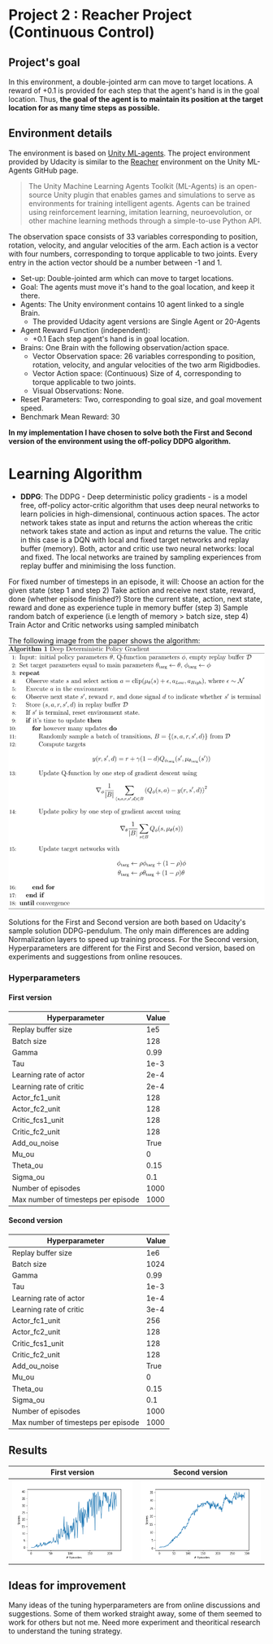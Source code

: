 # Project 2 : Reacher Project (Continuous Control)

## Project's goal

In this environment, a double-jointed arm can move to target locations. A reward of +0.1 is provided for each step that the agent's hand is in the goal location. Thus, **the goal of the agent is to maintain its position at the target location for as many time steps as possible.**


## Environment details

The environment is based on [Unity ML-agents](https://github.com/Unity-Technologies/ml-agents). The project environment provided by Udacity is similar to the [Reacher](https://github.com/Unity-Technologies/ml-agents/blob/master/docs/Learning-Environment-Examples.md#reacher) environment on the Unity ML-Agents GitHub page.

> The Unity Machine Learning Agents Toolkit (ML-Agents) is an open-source Unity plugin that enables games and simulations to serve as environments for training intelligent agents. Agents can be trained using reinforcement learning, imitation learning, neuroevolution, or other machine learning methods through a simple-to-use Python API. 

The observation space consists of 33 variables corresponding to position, rotation, velocity, and angular velocities of the arm. Each action is a vector with four numbers, corresponding to torque applicable to two joints. Every entry in the action vector should be a number between -1 and 1.

- Set-up: Double-jointed arm which can move to target locations.
- Goal: The agents must move it's hand to the goal location, and keep it there.
- Agents: The Unity environment contains 10 agent linked to a single Brain.
  - The provided Udacity agent versions are Single Agent or 20-Agents
- Agent Reward Function (independent):
  - +0.1 Each step agent's hand is in goal location.
- Brains: One Brain with the following observation/action space.
  - Vector Observation space: 26 variables corresponding to position, rotation, velocity, and angular velocities of the two arm Rigidbodies.
  - Vector Action space: (Continuous) Size of 4, corresponding to torque applicable to two joints.
  - Visual Observations: None.
- Reset Parameters: Two, corresponding to goal size, and goal movement speed.
- Benchmark Mean Reward: 30

**In my implementation I have chosen to solve both the First and Second version of the environment using the off-policy DDPG algorithm.** 

# Learning Algorithm
- **DDPG**: The DDPG - Deep deterministic policy gradients - is a model free, off-policy actor-critic algorithm that uses deep neural networks to learn policies in high-dimensional, continuous action spaces. The actor network takes state as input and returns the action whereas the critic network takes state and action as input and returns the value. The critic in this case is a DQN with local and fixed target networks and replay buffer (memory). Both, actor and critic use two neural networks: local and fixed. The local networks are trained by sampling experiences from replay buffer and minimising the loss function.

For fixed number of timesteps in an episode, it will:
    Choose an action for the given state (step 1 and step 2)
    Take action and receive next state, reward, done (whether episode finished?)
    Store the current state, action, next state, reward and done as experience tuple in memory buffer (step 3)
    Sample random batch of experience (i.e length of memory > batch size, step 4)
    Train Actor and Critic networks using sampled minibatch

The following image from the paper shows the algorithm:
![DDPG](images/ddpg.svg)

Solutions for the First and Second version are both based on Udacity's sample solution DDPG-pendulum. The only main differences are adding Normalization layers to speed up training process. For the Second version,  Hyperparameters are different for the First and Second version, based on experiments and suggestions from online resouces. 

### Hyperparameters
#### First version

  | Hyperparameter                      | Value |
  | ----------------------------------- | ----- |
  | Replay buffer size                  | 1e5   |
  | Batch size                          | 128   |
  | Gamma                               | 0.99  |
  | Tau                                 | 1e-3  |
  | Learning rate of actor              | 2e-4  |
  | Learning rate of critic             | 2e-4  |
  | Actor_fc1_unit                      | 128   |
  | Actor_fc2_unit                      | 128   |
  | Critic_fcs1_unit                    | 128   |
  | Critic_fc2_unit                     | 128   |
  | Add_ou_noise                        | True  |
  | Mu_ou                               | 0     |
  | Theta_ou                            | 0.15  |
  | Sigma_ou                            | 0.1   |
  | Number of episodes                  | 1000  |
  | Max number of timesteps per episode | 1000  |

#### Second version

  | Hyperparameter                      | Value |
  | ----------------------------------- | ----- |
  | Replay buffer size                  | 1e6   |
  | Batch size                          | 1024  |
  | Gamma                               | 0.99  |
  | Tau                                 | 1e-3  |
  | Learning rate of actor              | 1e-4  |
  | Learning rate of critic             | 3e-4  |
  | Actor_fc1_unit                      | 256   |
  | Actor_fc2_unit                      | 128   |
  | Critic_fcs1_unit                    | 128   |
  | Critic_fc2_unit                     | 128   |
  | Add_ou_noise                        | True  |
  | Mu_ou                               | 0     |
  | Theta_ou                            | 0.15  |
  | Sigma_ou                            | 0.1   |
  | Number of episodes                  | 1000  |
  | Max number of timesteps per episode | 1000  |


## Results
| First version                                      | Second version                                  |
| -------------------------------------------------- | ------------------------------------------------|
| ![first version](output/ddpg_1_scores_plot.png)    | ![second version](output/ddpg_20_scores_plot.png)

## Ideas for improvement
Many ideas of the tuning hyperparameters are from online discussions and suggestions. Some of them worked straight away, some of them seemed to work for others but not me. Need more experiment and theoritical research to understand the tuning strategy. 
